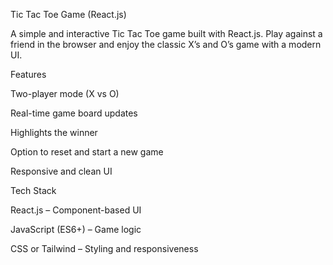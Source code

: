Tic Tac Toe Game (React.js)

A simple and interactive Tic Tac Toe game built with React.js.
Play against a friend in the browser and enjoy the classic X’s and O’s game with a modern UI.

Features

Two-player mode (X vs O)

Real-time game board updates

Highlights the winner

Option to reset and start a new game

Responsive and clean UI

Tech Stack

React.js – Component-based UI

JavaScript (ES6+) – Game logic

CSS or Tailwind – Styling and responsiveness
